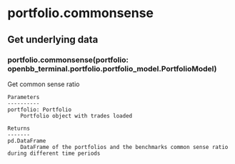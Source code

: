 # portfolio.commonsense

## Get underlying data 
### portfolio.commonsense(portfolio: openbb_terminal.portfolio.portfolio_model.PortfolioModel)

Get common sense ratio

    Parameters
    ----------
    portfolio: Portfolio
        Portfolio object with trades loaded

    Returns
    -------
    pd.DataFrame
        DataFrame of the portfolios and the benchmarks common sense ratio during different time periods
